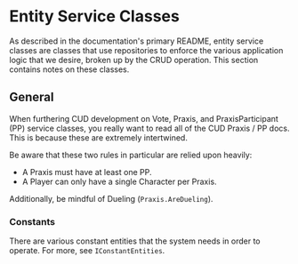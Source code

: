 # Entity Service Classes

As described in the documentation's primary README, entity service classes are
classes that use repositories to enforce the various application logic that we
desire, broken up by the CRUD operation. This section contains notes on these
classes.

## General

When furthering CUD development on Vote, Praxis, and PraxisParticipant (PP)
service classes, you really want to read all of the CUD Praxis / PP docs. This
is because these are extremely intertwined.  

Be aware that these two rules in particular are relied upon heavily:

- A Praxis must have at least one PP.
- A Player can only have a single Character per Praxis.

Additionally, be mindful of Dueling (`Praxis.AreDueling`).

### Constants

There are various constant entities that the system needs in order to operate.
For more, see `IConstantEntities`.
